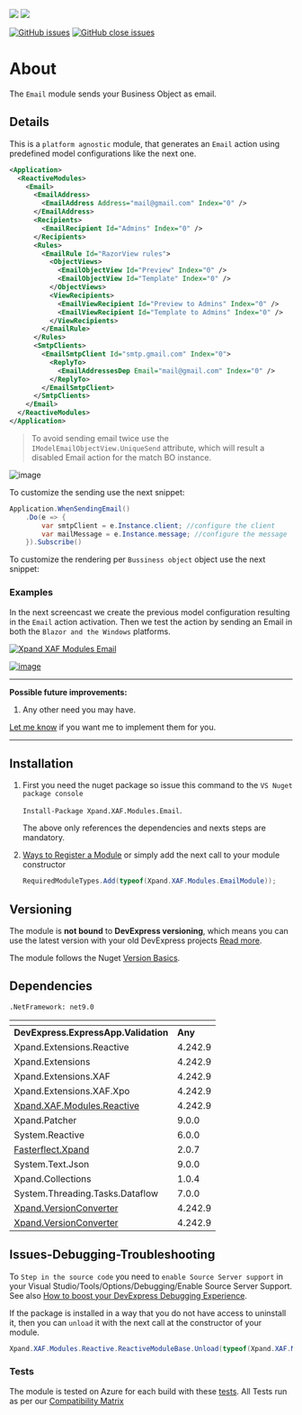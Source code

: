 ![](https://img.shields.io/nuget/v/Xpand.XAF.Modules.Email.svg?&style=flat) ![](https://img.shields.io/nuget/dt/Xpand.XAF.Modules.Email.svg?&style=flat)

[![GitHub issues](https://img.shields.io/github/issues/eXpandFramework/expand/Email.svg)](https://github.com/eXpandFramework/eXpand/issues?utf8=%E2%9C%93&q=is%3Aissue+is%3Aopen+sort%3Aupdated-desc+label%3AReactive.XAF+label%3AEmail) [![GitHub close issues](https://img.shields.io/github/issues-closed/eXpandFramework/eXpand/Email.svg)](https://github.com/eXpandFramework/eXpand/issues?utf8=%E2%9C%93&q=is%3Aissue+is%3Aclosed+sort%3Aupdated-desc+label%3AReactive.XAF+label%3AEmail)
# About 

The `Email` module sends your Business Object as email. 

## Details
This is a `platform agnostic` module, that generates an `Email` action using predefined model configurations like the next one.

```xml
<Application>
  <ReactiveModules>
    <Email>
      <EmailAddress>
        <EmailAddress Address="mail@gmail.com" Index="0" />
      </EmailAddress>
      <Recipients>
        <EmailRecipient Id="Admins" Index="0" />
      </Recipients>
      <Rules>
        <EmailRule Id="RazorView rules">
          <ObjectViews>
            <EmailObjectView Id="Preview" Index="0" />
            <EmailObjectView Id="Template" Index="0" />
          </ObjectViews>
          <ViewRecipients>
            <EmailViewRecipient Id="Preview to Admins" Index="0" />
            <EmailViewRecipient Id="Template to Admins" Index="0" />
          </ViewRecipients>
        </EmailRule>
      </Rules>
      <SmtpClients>
        <EmailSmtpClient Id="smtp.gmail.com" Index="0">
          <ReplyTo>
            <EmailAddressesDep Email="mail@gmail.com" Index="0" />
          </ReplyTo>
        </EmailSmtpClient>
      </SmtpClients>
    </Email>
  </ReactiveModules>
</Application>
```

> To avoid sending email twice use the `IModelEmailObjectView.UniqueSend` attribute, which will result a disabled Email action for the match BO instance.  
> 
![image](https://user-images.githubusercontent.com/159464/139561271-138cc53b-41d6-4569-a5e1-2ab65a66aa91.png)

To customize the sending use the next snippet:

```c#
Application.WhenSendingEmail()
    .Do(e => {
        var smtpClient = e.Instance.client; //configure the client
        var mailMessage = e.Instance.message; //configure the message
    }).Subscribe()
```

To customize the rendering per `Bussiness object` object use the next snippet:


### Examples

In the next screencast we create the previous model configuration resulting in the `Email` action activation. Then we test the action by sending an Email in both the `Blazor and the Windows` platforms.   

<twitter tags="#Email #Blazor">

[![Xpand XAF Modules Email](https://user-images.githubusercontent.com/159464/139561334-29a19d4f-085a-43f8-b93f-4c5fdf2aa1a4.gif)](https://youtu.be/Xy3IzZM6HYY)

</twitter>

[![image](https://user-images.githubusercontent.com/159464/87556331-2fba1980-c6bf-11ea-8a10-e525dda86364.png)](https://youtu.be/Xy3IzZM6HYY)

--- 

**Possible future improvements:**

1. Any other need you may have.

[Let me know](https://github.com/sponsors/apobekiaris) if you want me to implement them for you.

---

## Installation 
1. First you need the nuget package so issue this command to the `VS Nuget package console` 

   `Install-Package Xpand.XAF.Modules.Email`.

    The above only references the dependencies and nexts steps are mandatory.

2. [Ways to Register a Module](https://documentation.devexpress.com/eXpressAppFramework/118047/Concepts/Application-Solution-Components/Ways-to-Register-a-Module)
or simply add the next call to your module constructor
    ```cs
    RequiredModuleTypes.Add(typeof(Xpand.XAF.Modules.EmailModule));
    ```
## Versioning
The module is **not bound** to **DevExpress versioning**, which means you can use the latest version with your old DevExpress projects [Read more](https://github.com/eXpandFramework/XAF/tree/master/tools/Xpand.VersionConverter).

The module follows the Nuget [Version Basics](https://docs.microsoft.com/en-us/nuget/reference/package-versioning#version-basics).
## Dependencies
`.NetFramework: net9.0`

|<!-- -->|<!-- -->
|----|----
|**DevExpress.ExpressApp.Validation**|**Any**
|Xpand.Extensions.Reactive|4.242.9
 |Xpand.Extensions|4.242.9
 |Xpand.Extensions.XAF|4.242.9
 |Xpand.Extensions.XAF.Xpo|4.242.9
 |[Xpand.XAF.Modules.Reactive](https://github.com/eXpandFramework/Reactive.XAF/tree/master/src/Modules/Xpand.XAF.Modules.Reactive)|4.242.9
 |Xpand.Patcher|9.0.0
 |System.Reactive|6.0.0
 |[Fasterflect.Xpand](https://github.com/eXpandFramework/Fasterflect)|2.0.7
 |System.Text.Json|9.0.0
 |Xpand.Collections|1.0.4
 |System.Threading.Tasks.Dataflow|7.0.0
 |[Xpand.VersionConverter](https://github.com/eXpandFramework/Reactive.XAF/tree/master/tools/Xpand.VersionConverter)|4.242.9
 |[Xpand.VersionConverter](https://github.com/eXpandFramework/Reactive.XAF/tree/master/tools/Xpand.VersionConverter)|4.242.9

## Issues-Debugging-Troubleshooting

To `Step in the source code` you need to `enable Source Server support` in your Visual Studio/Tools/Options/Debugging/Enable Source Server Support. See also [How to boost your DevExpress Debugging Experience](https://github.com/eXpandFramework/DevExpress.XAF/wiki/How-to-boost-your-DevExpress-Debugging-Experience#1-index-the-symbols-to-your-custom-devexpresss-installation-location).

If the package is installed in a way that you do not have access to uninstall it, then you can `unload` it with the next call at the constructor of your module.
```cs
Xpand.XAF.Modules.Reactive.ReactiveModuleBase.Unload(typeof(Xpand.XAF.Modules.Email.EmailModule))
```


### Tests
The module is tested on Azure for each build with these [tests](https://github.com/eXpandFramework/Packages/tree/master/src/Tests/Xpand.XAF.s.Email.Email). 
All Tests run as per our [Compatibility Matrix](https://github.com/eXpandFramework/DevExpress.XAF#compatibility-matrix)

